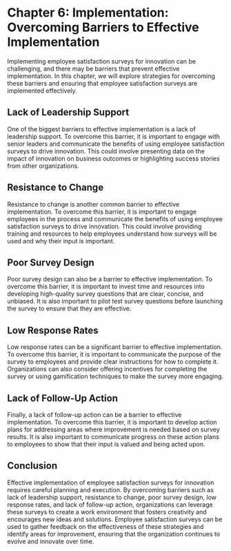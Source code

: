 Chapter 6: Implementation: Overcoming Barriers to Effective Implementation
==========================================================================

Implementing employee satisfaction surveys for innovation can be challenging, and there may be barriers that prevent effective implementation. In this chapter, we will explore strategies for overcoming these barriers and ensuring that employee satisfaction surveys are implemented effectively.

Lack of Leadership Support
--------------------------

One of the biggest barriers to effective implementation is a lack of leadership support. To overcome this barrier, it is important to engage with senior leaders and communicate the benefits of using employee satisfaction surveys to drive innovation. This could involve presenting data on the impact of innovation on business outcomes or highlighting success stories from other organizations.

Resistance to Change
--------------------

Resistance to change is another common barrier to effective implementation. To overcome this barrier, it is important to engage employees in the process and communicate the benefits of using employee satisfaction surveys to drive innovation. This could involve providing training and resources to help employees understand how surveys will be used and why their input is important.

Poor Survey Design
------------------

Poor survey design can also be a barrier to effective implementation. To overcome this barrier, it is important to invest time and resources into developing high-quality survey questions that are clear, concise, and unbiased. It is also important to pilot test survey questions before launching the survey to ensure that they are effective.

Low Response Rates
------------------

Low response rates can be a significant barrier to effective implementation. To overcome this barrier, it is important to communicate the purpose of the survey to employees and provide clear instructions for how to complete it. Organizations can also consider offering incentives for completing the survey or using gamification techniques to make the survey more engaging.

Lack of Follow-Up Action
------------------------

Finally, a lack of follow-up action can be a barrier to effective implementation. To overcome this barrier, it is important to develop action plans for addressing areas where improvement is needed based on survey results. It is also important to communicate progress on these action plans to employees to show that their input is valued and being acted upon.

Conclusion
----------

Effective implementation of employee satisfaction surveys for innovation requires careful planning and execution. By overcoming barriers such as lack of leadership support, resistance to change, poor survey design, low response rates, and lack of follow-up action, organizations can leverage these surveys to create a work environment that fosters creativity and encourages new ideas and solutions. Employee satisfaction surveys can be used to gather feedback on the effectiveness of these strategies and identify areas for improvement, ensuring that the organization continues to evolve and innovate over time.


